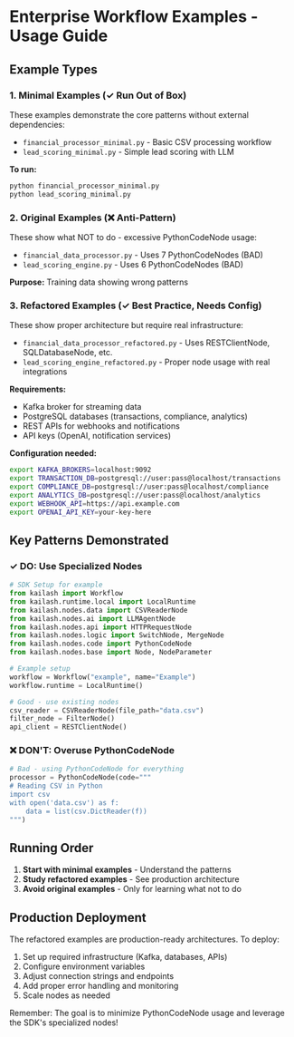# Enterprise Workflow Examples - Usage Guide

## Example Types

### 1. Minimal Examples (✓ Run Out of Box)
These examples demonstrate the core patterns without external dependencies:

- `financial_processor_minimal.py` - Basic CSV processing workflow
- `lead_scoring_minimal.py` - Simple lead scoring with LLM

**To run:**
```bash
python financial_processor_minimal.py
python lead_scoring_minimal.py
```

### 2. Original Examples (❌ Anti-Pattern)
These show what NOT to do - excessive PythonCodeNode usage:

- `financial_data_processor.py` - Uses 7 PythonCodeNodes (BAD)
- `lead_scoring_engine.py` - Uses 6 PythonCodeNodes (BAD)

**Purpose:** Training data showing wrong patterns

### 3. Refactored Examples (✓ Best Practice, Needs Config)
These show proper architecture but require real infrastructure:

- `financial_data_processor_refactored.py` - Uses RESTClientNode, SQLDatabaseNode, etc.
- `lead_scoring_engine_refactored.py` - Proper node usage with real integrations

**Requirements:**
- Kafka broker for streaming data
- PostgreSQL databases (transactions, compliance, analytics)
- REST APIs for webhooks and notifications
- API keys (OpenAI, notification services)

**Configuration needed:**
```bash
export KAFKA_BROKERS=localhost:9092
export TRANSACTION_DB=postgresql://user:pass@localhost/transactions
export COMPLIANCE_DB=postgresql://user:pass@localhost/compliance
export ANALYTICS_DB=postgresql://user:pass@localhost/analytics
export WEBHOOK_API=https://api.example.com
export OPENAI_API_KEY=your-key-here
```

## Key Patterns Demonstrated

### ✓ DO: Use Specialized Nodes
```python
# SDK Setup for example
from kailash import Workflow
from kailash.runtime.local import LocalRuntime
from kailash.nodes.data import CSVReaderNode
from kailash.nodes.ai import LLMAgentNode
from kailash.nodes.api import HTTPRequestNode
from kailash.nodes.logic import SwitchNode, MergeNode
from kailash.nodes.code import PythonCodeNode
from kailash.nodes.base import Node, NodeParameter

# Example setup
workflow = Workflow("example", name="Example")
workflow.runtime = LocalRuntime()

# Good - use existing nodes
csv_reader = CSVReaderNode(file_path="data.csv")
filter_node = FilterNode()
api_client = RESTClientNode()

```

### ❌ DON'T: Overuse PythonCodeNode
```python
# Bad - using PythonCodeNode for everything
processor = PythonCodeNode(code="""
# Reading CSV in Python
import csv
with open('data.csv') as f:
    data = list(csv.DictReader(f))
""")

```

## Running Order

1. **Start with minimal examples** - Understand the patterns
2. **Study refactored examples** - See production architecture
3. **Avoid original examples** - Only for learning what not to do

## Production Deployment

The refactored examples are production-ready architectures. To deploy:

1. Set up required infrastructure (Kafka, databases, APIs)
2. Configure environment variables
3. Adjust connection strings and endpoints
4. Add proper error handling and monitoring
5. Scale nodes as needed

Remember: The goal is to minimize PythonCodeNode usage and leverage the SDK's specialized nodes!
